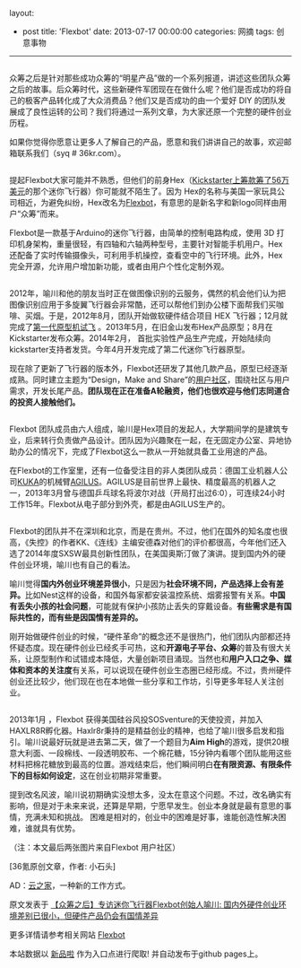 layout: 
  - post 
title: 'Flexbot' 
date: 2013-07-17 00:00:00 
categories: 网摘 
tags: 创意事物 
---

<p><img src="http://a.36krcnd.com/photo/2014/7784706ace8e1a31e58dca76ea6f74b4.jpg" alt=""/></p>

<p>众筹之后是针对那些成功众筹的“明星产品”做的一个系列报道，讲述这些团队众筹之后的故事。后众筹时代，这些新硬件军团现在在做什么呢？他们是否成功的将自己的极客产品转化成了大众消费品？他们又是否成功的由一个爱好 DIY 的团队发展成了良性运转的公司？我们将通过一系列文章，为大家还原一个完整的硬件创业历程。</p>

<p>如果你觉得你愿意让更多人了解自己的产品，愿意和我们讲讲自己的故事，欢迎邮箱联系我们（syq # 36kr.com）。</p>

<p><img src="http://a.36krcnd.com/photo/2014/6d89ae7d8b9f46b93bbc6a66dce144d2.jpg" alt=""/></p>

<p>提起Flexbot大家可能并不熟悉，但他们的前身Hex（<a target="_blank" data-no-turbolink="true" href="https://www.kickstarter.com/projects/1387330585/hex-a-copter-that-anyone-can-fly?ref=nav_search">Kickstarter上筹款筹了56万美元</a>的那个迷你飞行器）你可能就不陌生了。因为 Hex的名称与美国一家玩具公司相近，为避免纠纷，Hex改名为<a target="_blank" data-no-turbolink="true" href="http://flexbot.cc/">Flexbot</a>，有意思的是新名字和新logo同样由用户“众筹”而来。</p>

<p>Flexbot是一款基于Arduino的迷你飞行器，由简单的控制电路构成，使用 3D 打印机身架构，重量很轻，有四轴和六轴两种型号，主要针对智能手机用户。Hex 还配备了实时传输摄像头，可利用手机操控，查看空中的飞行环境。此外，Hex 完全开源，允许用户增加新功能，或者由用户个性化定制外观。</p>

<p><img src="http://a.36krcnd.com/photo/2014/308d4ee88f6074c53035fa936f4c8873.jpg" alt=""/></p>

<p>2012年，喻川和他的朋友当时正在做图像识别的云服务，偶然的机会他们认为把图像识别应用于多旋翼飞行器会非常酷，还可以帮他们到办公楼下面帮我们买咖啡、买烟。于是，2012年8月，团队开始做软硬件结合项目 HEX 飞行器；12月就完成了<a target="_blank" data-no-turbolink="true" href="http://v.youku.com/v_show/id_XNDg0MjI2OTI4.html">第一代原型机试飞</a> 。2013年5月，在旧金山发布Hex产品原型；8月在Kickstarter发布众筹。2014年2月，  首批实验性产品生产完成，开始陆续向kickstarter支持者发货。今年4月开发完成了第二代迷你飞行器原型。</p>

<p>现在除了更新了飞行器的版本外，Flexbot还研发了其他几款产品，原型已经逐渐成熟。同时建立主题为“Design，Make and Share”的<a target="_blank" data-no-turbolink="true" href="http://designmakeshare.cc/forum">用户社区</a>，围绕社区与用户需求，开发长尾产品。<strong>团队现在正在准备A轮融资，他们也很欢迎与他们志同道合的投资人接触他们。</strong></p>

<p><img src="http://a.36krcnd.com/photo/2014/cee2df159f089cca67d9b92e42714325.jpg" alt=""/></p>

<p>Flexbot 团队成员由六人组成，喻川是Hex项目的发起人，大学期间学的是建筑专业，后来转行负责做产品设计。团队因为兴趣聚在一起，在无固定办公室、异地协助办公的情况下，完成了Flexbot这么一款从一开始就具备工业用途的产品。</p>

<p>在Flexbot的工作室里，还有一位备受注目的非人类团队成员：德国工业机器人公司<a target="_blank" data-no-turbolink="true" href="http://www.baidu.com/link?url=NgIlV0bAmDHd9P2KQFejSGFt8EFPCyfw8ISQ4LwAAKP6jGx9tog_4QAWSvVHzmtb">KUKA</a>的机械臂<a target="_blank" data-no-turbolink="true" href="http://www.kuka-robotics.com/zh/pressevents/news/nn_131217_kr_agilus_waterproof.htm">AGILUS</a>。AGILUS是目前世界上最快、精度最高的机器人之一，2013年3月曾与德国乒乓球名将波尔对战（开局打出过6:0），可连续24小时工作15年。Flexbot从电子部分到外壳，都是由AGILUS生产的。</p>

<p><img src="http://a.36krcnd.com/photo/2014/db665b6f56545904ebb5240905b1baf0.jpg" alt=""/></p>

<p>Flexbot的团队并不在深圳和北京，而是在贵州。不过，他们在国外的知名度也很高，《失控》的作者KK、《连线》主编安德森对他们的评价都很高，今年他们还入选了2014年度SXSW最具创新性团队，在美国奥斯汀做了演讲。提到国内外的硬件创业环境，喻川也有自己的看法。</p>

<p>喻川觉得<strong>国内外创业环境差异很小</strong>，只是因为<strong>社会环境不同，产品选择上会有差异。</strong>比如Nest这样的设备，和国外每家都安装温控系统、烟雾报警有关系。<strong>中国有丢失小孩的社会问题</strong>，可能就有保护小孩防止丢失的穿戴设备。<strong>有些需求是有国际共性的，而有些是因国情有差异的。</strong></p>

<p>刚开始做硬件创业的时候，“硬件革命”的概念还不是很热门，他们团队内部都还持怀疑态度。现在硬件创业已经炙手可热，这和<strong>开源电子平台、众筹</strong>的普及有很大关系，让原型制作和试错成本降低，大量创新项目涌现。当然也和<strong>用户入口之争、媒体和资本的关注度</strong>有关系，可以说现在硬件创业生态圈已经形成。不过，贵州硬件创业还比较少，他们现在也在本地做一些分享和工作坊，引导更多年轻人关注创业。</p>

<p><img src="http://a.36krcnd.com/photo/2014/ec676fa173f0a432a02ab048a9ec0b9b.jpg" alt=""/></p>

<p>2013年1月 ，Flexbot 获得美国硅谷风投SOSventure的天使投资，并加入HAXLR8R孵化器。Haxlr8r秉持的是精益创业的精神，也给了喻川很多启发和指引。喻川说最好玩就是进去第二天，做了一个题目为<strong>Aim High</strong>的游戏，提供20根意大利面、一段棉线、一段透明胶布、一个棉花糖，15分钟内看哪个团队能用这些材料把棉花糖放到最高的位置。游戏结束后，他们瞬间明白<strong>在有限资源、有限条件下的目标如何设定</strong>，这在创业初期非常重要。</p>

<p>提到改名风波，喻川说初期确实没想太多，没太在意这个问题。不过，改名确实有影响，但是对于未来来说，还算是早期，宁愿早发生。创业本身就是最有意思的事情，充满未知和挑战。 困难是相对的，创业中的困难是好事，谁能创造性解决困难，谁就具有优势。</p>

<p>（注：本文最后两张图片来自Flexbot 用户社区）</p>
					<p>[<span>36氪</span>原创文章，作者: 小石头]</p>
					<p>AD：<a href="http://cnrdn.com/GJWE" target="_blank">云之家</a>，一种新的工作方式。</p>  



原文发表于 [【众筹之后】专访迷你飞行器Flexbot创始人喻川: 国内外硬件创业环境差别已很小，但硬件产品仍会有国情差异](http://www.36kr.com/p/213787.html)  

更多详情请参考相关网站 [Flexbot](http://flexbot.cc/)  

本站数据以 [新品啦](http://xinpinla.com/) 作为入口点进行爬取! 并自动发布于github pages上。  
